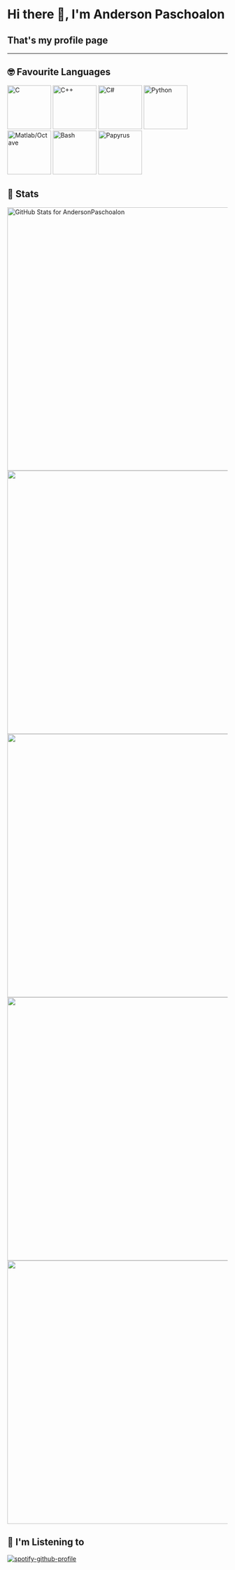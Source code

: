 # Hi there 👋, I'm Anderson Paschoalon
## That's my profile page

----

## 🤓 Favourite Languages 


[<img src="https://cdn.jsdelivr.net/gh/devicons/devicon/icons/c/c-original.svg" alt="C" height="100">](https://en.wikipedia.org/wiki/C_(programming_language))
[<img src="https://cdn.jsdelivr.net/gh/devicons/devicon/icons/cplusplus/cplusplus-original.svg" alt="C++" height="100">](https://www.cplusplus.com/)
[<img src="https://cdn.jsdelivr.net/gh/devicons/devicon/icons/csharp/csharp-original.svg" alt="C#" height="100">](https://docs.microsoft.com/pt-br/dotnet/csharp/tour-of-csharp/)
[<img src="https://cdn.jsdelivr.net/gh/devicons/devicon/icons/python/python-original.svg" alt="Python" height="100">](https://docs.python.org/3/library/index.html)
[<img src="https://cdn.jsdelivr.net/gh/devicons/devicon/icons/matlab/matlab-original.svg" alt="Matlab/Octave" height="100">](https://www.gnu.org/software/octave/index)
[<img src="https://cdn.jsdelivr.net/gh/devicons/devicon/icons/bash/bash-original.svg" alt="Bash" height="100">](https://en.wikipedia.org/wiki/Bash_(Unix_shell))
[<img src="https://ck.uesp.net/w/images/thumb/1/12/Papyrus.png/64px-Papyrus.png" alt="Papyrus" height="100">](https://ck.uesp.net/wiki/Category:Papyrus)


## 🧐 Stats 

<img src="https://github-readme-stats.vercel.app/api?username=AndersonPaschoalon&show_icons=true&include_all_commits=true&count_private=true&theme=algolia&layout=compact" alt="GitHub Stats for AndersonPaschoalon" width="600">

<img src="https://github-readme-streak-stats.herokuapp.com/?user=AndersonPaschoalon&theme=algolia" width="600">

<img src="https://github-readme-stats.vercel.app/api/top-langs/?username=andersonpaschoalon&layout=pie&theme=algolia&langs_count=18" width="600">

<img src="https://github-readme-stats.vercel.app/api?username=andersonpaschoalon&show_icons=true&theme=algolia" width="600">

<img src="https://github-profile-trophy.vercel.app/?username=AndersonPaschoalon&theme=onestar&no-frame=true&column=3&row=2&" width="600">




## 🤘 I'm Listening to

[![spotify-github-profile](https://spotify-github-profile.kittinanx.com/api/view?uid=1fatgboezzgmduro8a9t28wki&cover_image=true&theme=default&show_offline=false&background_color=121212&interchange=false)](https://github.com/kittinan/spotify-github-profile)

<!--
**AndersonPaschoalon/AndersonPaschoalon** is a ✨ _special_ ✨ repository because its `README.md` (this file) appears on your GitHub profile.

Here are some ideas to get you started:

- 🔭 I’m currently working on ...
- 🌱 I’m currently learning ...
- 👯 I’m looking to collaborate on ...
- 🤔 I’m looking for help with ...
- 💬 Ask me about ...
- 📫 How to reach me: ...
- 😄 Pronouns: ...
- ⚡ Fun fact: ...
-->
